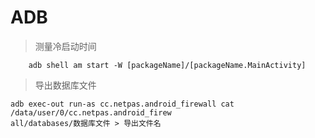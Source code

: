 # ADB

> 测量冷启动时间
```
    adb shell am start -W [packageName]/[packageName.MainActivity]
```

> 导出数据库文件

```
adb exec-out run-as cc.netpas.android_firewall cat /data/user/0/cc.netpas.android_firew
all/databases/数据库文件 > 导出文件名

```
